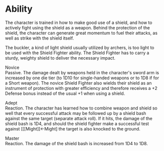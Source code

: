 # Ability
The character is trained in how to make good use of a shield, and how to actively fight using the shield as a weapon. Behind the protection of the shield, the character can generate great momentum to fuel their attacks, as well as strike with the shield itself.

The buckler, a kind of light shield usually utilized by archers, is too light to be used with the Shield Fighter ability. The Shield Fighter has to carry a sturdy, weighty shield to deliver the necessary impact.

Novice<br>Passive. The damage dealt by weapons held in the character's sword arm is increased by one die tier (to 1D10 for single-handed weapons or to 1D8 if for a Short weapon). The novice Shield Fighter also wields their shield as an instrument of protection with greater efficiency and therefore receives a +2 Defense bonus instead of the usual +1 when using a shield.

Adept<br>Reaction. The character has learned how to combine weapon and shield so well that every successful attack may be followed up by a shield bash against the same target (separate attack roll). If it hits, the damage of the shield bash is 1D4, and should the shield fighter make a successful test against \[[[Might]]←Might\] the target is also knocked to the ground.

Master<br>Reaction. The damage of the shield bash is increased from 1D4 to 1D8.